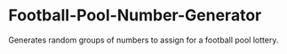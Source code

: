 # Football-Pool-Number-Generator
Generates random groups of numbers to assign for a football pool lottery.

